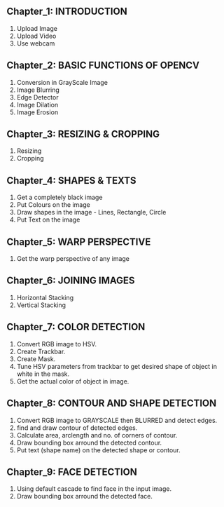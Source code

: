 ## Chapter_1: INTRODUCTION
1. Upload Image
2. Upload Video
3. Use webcam 
## Chapter_2: BASIC FUNCTIONS OF OPENCV
1. Conversion in GrayScale Image
2. Image Blurring
3. Edge Detector
4. Image Dilation
5. Image Erosion
## Chapter_3: RESIZING & CROPPING
1. Resizing
2. Cropping
## Chapter_4: SHAPES & TEXTS
1. Get a completely black image
2. Put Colours on the image
3. Draw shapes in the image - Lines, Rectangle, Circle
4. Put Text on the image
## Chapter_5: WARP PERSPECTIVE
1. Get the warp perspective of any image
## Chapter_6: JOINING IMAGES 
1. Horizontal Stacking
2. Vertical Stacking
## Chapter_7: COLOR DETECTION
1. Convert RGB image to HSV.
2. Create Trackbar.
3. Create Mask.
4. Tune HSV parameters from trackbar to get desired shape of object in white in the mask. 
5. Get the actual color of object in image.
## Chapter_8: CONTOUR AND SHAPE DETECTION
1. Convert RGB image to GRAYSCALE then BLURRED and detect edges.
2. find and draw contour of detected edges.
3. Calculate area, arclength and no. of corners of contour.
4. Draw bounding box arround the detected contour. 
5. Put text (shape name) on the detected shape or contour.
## Chapter_9: FACE DETECTION
1. Using default cascade to find face in the input image.
2. Draw bounding box arround the detected face.

